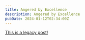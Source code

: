 ```yaml
---
title: Angered by Excellence
description: Angered by Excellence
pubDate: 2024-01-12T02:34:00Z
---
```


[This is a legacy post!](https://old.tjbai.com/-NnvWNghli6VwjapQ_vz)
